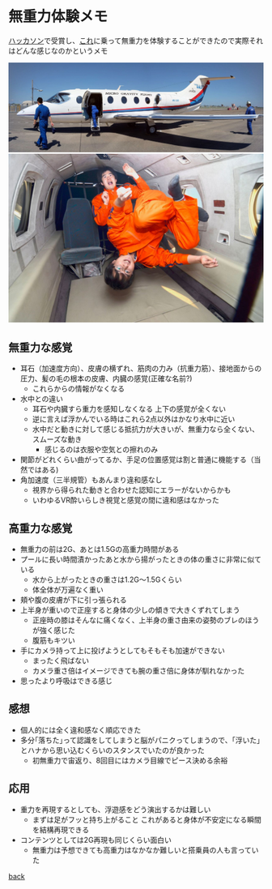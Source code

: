 # 無重力体験メモ

[ハッカソン](./tokichiro.md)で受賞し、[これ](https://www.jsforum.or.jp/other/zerog.html)に乗って無重力を体験することができたので実際それはどんな感じなのかというメモ

  ![](/img/2017/uG-ap.jpg)
  ![](/img/2017/uG.jpg)

## 無重力な感覚
 * 耳石（加速度方向）、皮膚の横ずれ、筋肉の力み（抗重力筋）、接地面からの圧力、髪の毛の根本の皮膚、内臓の感覚(正確な名前?)
   * これらからの情報がなくなる
 * 水中との違い
   * 耳石や内臓すら重力を感知しなくなる 上下の感覚が全くない
   * 逆に言えば浮かんでいる時はこれら2点以外はかなり水中に近い
   * 水中だと動きに対して感じる抵抗力が大きいが、無重力なら全くない、スムーズな動き
     * 感じるのは衣服や空気との擦れのみ
 * 関節がどれくらい曲がってるか、手足の位置感覚は割と普通に機能する（当然ではある)
 * 角加速度（三半規管）もあんまり違和感なし
   * 視界から得られた動きと合わせた認知にエラーがないからかも
   * いわゆるVR酔いらしき視覚と感覚の間に違和感はなかった

## 高重力な感覚
 * 無重力の前は2G、あとは1.5Gの高重力時間がある
 * プールに長い時間漬かったあと水から揚がったときの体の重さに非常に似ている
   * 水から上がったときの重さは1.2G〜1.5Gくらい
   * 体全体が万遍なく重い
 * 頬や腹の皮膚が下に引っ張られる
 * 上半身が重いので正座すると身体の少しの傾きで大きくずれてしまう
   * 正座時の膝はそんなに痛くなく、上半身の重さ由来の姿勢のブレのほうが強く感じた
   * 腹筋もキツい
 * 手にカメラ持って上に投げようとしてもそもそも加速ができない
   * まったく飛ばない
   * カメラ重さ倍はイメージできても腕の重さ倍に身体が馴れなかった
 * 思ったより呼吸はできる感じ

## 感想
 * 個人的には全く違和感なく順応できた
 * 多分｢落ちた｣って認識をしてしまうと脳がパニクってしまうので、｢浮いた｣とハナから思い込むくらいのスタンスでいたのが良かった
   * 初無重力で宙返り、8回目にはカメラ目線でピース決める余裕

## 応用
* 重力を再現するとしても、浮遊感をどう演出するかは難しい
  * まずは足がフッと持ち上がること これがあると身体が不安定になる瞬間を結構再現できる
* コンテンツとしては2G再現も同じくらい面白い
  * 無重力は予想できても高重力はなかなか難しいと搭乗員の人も言っていた

[back](/)